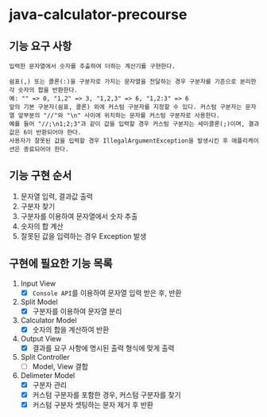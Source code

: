 # java-calculator-precourse

## 기능 요구 사항

```
입력한 문자열에서 숫자를 추출하여 더하는 계산기를 구현한다.

쉼표(,) 또는 콜론(:)을 구분자로 가지는 문자열을 전달하는 경우 구분자를 기준으로 분리한 각 숫자의 합을 반환한다.
예: "" => 0, "1,2" => 3, "1,2,3" => 6, "1,2:3" => 6
앞의 기본 구분자(쉼표, 콜론) 외에 커스텀 구분자를 지정할 수 있다. 커스텀 구분자는 문자열 앞부분의 "//"와 "\n" 사이에 위치하는 문자를 커스텀 구분자로 사용한다.
예를 들어 "//;\n1;2;3"과 같이 값을 입력할 경우 커스텀 구분자는 세미콜론(;)이며, 결과 값은 6이 반환되어야 한다.
사용자가 잘못된 값을 입력할 경우 IllegalArgumentException을 발생시킨 후 애플리케이션은 종료되어야 한다.
```

## 기능 구현 순서
1. 문자열 입력, 결과값 출력
2. 구분자 찾기
3. 구분자를 이용하여 문자열에서 숫자 추출
4. 숫자의 합 계산
5. 잘못된 값을 입력하는 경우 Exception 발생

## 구현에 필요한 기능 목록
1. Input View
   - [X] ```Console API```를 이용하여 문자열 입력 받은 후, 반환  
2. Split Model
   - [X] 구분자를 이용하여 문자열 분리
3. Calculator Model
   - [X] 숫자의 합을 계산하여 반환
4. Output View
   - [X] 결과를 요구 사항에 명시된 출력 형식에 맞게 출력
5. Split Controller
   - [ ] Model, View 결합
6. Delimeter Model
   - [X] 구분자 관리
   - [X] 커스텀 구분자를 포함한 경우, 커스텀 구분자를 찾기
   - [X] 커스텀 구분자 셋팅하는 문자 제거 후 반환
